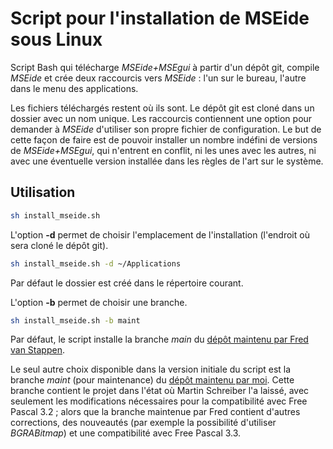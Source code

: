 
# Script pour l'installation de MSEide sous Linux

Script Bash qui télécharge *MSEide+MSEgui* à partir d'un dépôt git, compile *MSEide* et crée deux raccourcis vers *MSEide* : l'un sur le bureau, l'autre dans le menu des applications.

Les fichiers téléchargés restent où ils sont. Le dépôt git est cloné dans un dossier avec un nom unique. Les raccourcis contiennent une option pour demander à *MSEide* d'utiliser son propre fichier de configuration. Le but de cette façon de faire est de pouvoir installer un nombre indéfini de versions de *MSEide+MSEgui*, qui n'entrent en conflit, ni les unes avec les autres, ni avec une éventuelle version installée dans les règles de l'art sur le système.

## Utilisation

```bash
sh install_mseide.sh
```

L'option **-d** permet de choisir l'emplacement de l'installation (l'endroit où sera cloné le dépôt git).

```bash
sh install_mseide.sh -d ~/Applications
```

Par défaut le dossier est créé dans le répertoire courant.

L'option **-b** permet de choisir une branche.

```bash
sh install_mseide.sh -b maint
```

Par défaut, le script installe la branche *main* du [dépôt maintenu par Fred van Stappen](https://codeberg.org/fredvs/mseide-msegui.git).

Le seul autre choix disponible dans la version initiale du script est la branche *maint* (pour maintenance) du [dépôt maintenu par moi](https://codeberg.org/rchastain/mseide-msegui). Cette branche contient le projet dans l'état où Martin Schreiber l'a laissé, avec seulement les modifications nécessaires pour la compatibilité avec Free Pascal 3.2 ; alors que la branche maintenue par Fred contient d'autres corrections, des nouveautés (par exemple la possibilité d'utiliser *BGRABitmap*) et une compatibilité avec Free Pascal 3.3.
<!--
## Configuration de MSEide

Au premier lancement de MSEide, vous devez aller dans **Settings/Configure MSEide** et renseigner la variable *MSEDIR*.
-->
